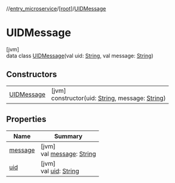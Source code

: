 //[entry_microservice](../../../index.md)/[[root]](../index.md)/[UIDMessage](index.md)

# UIDMessage

[jvm]\
data class [UIDMessage](index.md)(val uid: [String](https://kotlinlang.org/api/core/kotlin-stdlib/kotlin/-string/index.html), val message: [String](https://kotlinlang.org/api/core/kotlin-stdlib/kotlin/-string/index.html))

## Constructors

| | |
|---|---|
| [UIDMessage](-u-i-d-message.md) | [jvm]<br>constructor(uid: [String](https://kotlinlang.org/api/core/kotlin-stdlib/kotlin/-string/index.html), message: [String](https://kotlinlang.org/api/core/kotlin-stdlib/kotlin/-string/index.html)) |

## Properties

| Name | Summary |
|---|---|
| [message](message.md) | [jvm]<br>val [message](message.md): [String](https://kotlinlang.org/api/core/kotlin-stdlib/kotlin/-string/index.html) |
| [uid](uid.md) | [jvm]<br>val [uid](uid.md): [String](https://kotlinlang.org/api/core/kotlin-stdlib/kotlin/-string/index.html) |